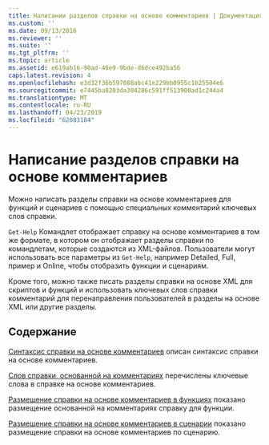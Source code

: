```yaml
---
title: Написании разделов справки на основе комментариев | Документация Майкрософт
ms.custom: ''
ms.date: 09/13/2016
ms.reviewer: ''
ms.suite: ''
ms.tgt_pltfrm: ''
ms.topic: article
ms.assetid: e619ab16-90ad-46e9-9bde-d6dce492ba56
caps.latest.revision: 4
ms.openlocfilehash: e3d32f36b597088abc41e229bb0955c1b25504e6
ms.sourcegitcommit: e7445ba8203da304286c591ff513900ad1c244a4
ms.translationtype: MT
ms.contentlocale: ru-RU
ms.lasthandoff: 04/23/2019
ms.locfileid: "62083184"
---
```

# <a name="writing-comment-based-help-topics"></a>Написание разделов справки на основе комментариев

Можно написать разделы справки на основе комментариев для функций и сценариев с помощью специальных комментарий ключевых слов справки.

 `Get-Help` Командлет отображает справку на основе комментариев в том же формате, в котором он отображает разделы справки по командлетам, которые создаются из XML-файлов. Пользователи могут использовать все параметры из `Get-Help`, например Detailed, Full, пример и Online, чтобы отобразить функции и сценариям.

 Кроме того, можно также писать разделы справки на основе XML для скриптов и функций и использовать ключевых слов справки комментарий для перенаправления пользователей в разделы на основе XML или другие разделы.

## <a name="in-this-section"></a>Содержание

 [Синтаксис справки на основе комментариев](./syntax-of-comment-based-help.md) описан синтаксис справки на основе комментариев.

 [Слов справки, основанной на комментариях](./comment-based-help-keywords.md) перечислены ключевые слова в справке на основе комментариев.

 [Размещение справки на основе комментариев в функциях](./placing-comment-based-help-in-functions.md) показано размещение основанной на комментариях справку для функции.

 [Размещение справки на основе комментариев в сценарии](./placing-comment-based-help-in-scripts.md) показано размещение справки на основе комментариев по сценарию.